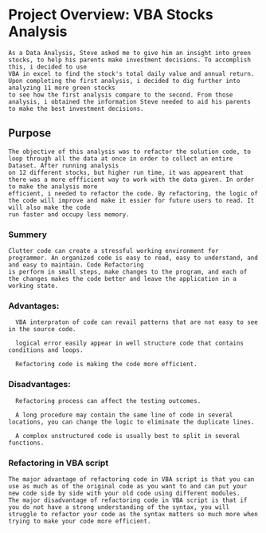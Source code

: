 # Project Overview: VBA Stocks Analysis

    As a Data Analysis, Steve asked me to give him an insight into green stocks, to help his parents make investment decisions. To accomplish this, i decided to use 
    VBA in excel to find the stock's total daily value and annual return. Upon completing the first analysis, i decided to dig further into analyzing 11 more green stocks
    to see how the first analysis compare to the second. From those analysis, i obtained the information Steve needed to aid his parents to make the best investment decisions.
 
## Purpose
    
    The objective of this analysis was to refactor the solution code, to loop through all the data at once in order to collect an entire Dataset. After running analysis
    on 12 different stocks, but higher run time, it was appearent that there was a more effficient way to work with the data given. In order to make the analysis more 
    efficient, i needed to refactor the code. By refactoring, the logic of the code will improve and make it essier for future users to read. It will also make the code 
    run faster and occupy less memory.
    
### Summery
    
    Clutter code can create a stressful working environment for programmer. An organized code is easy to read, easy to understand, and and easy to maintain. Code Refactoring
    is perform in small steps, make changes to the program, and each of the changes makes the code better and leave the application in a working state.
    
### Advantages:
      VBA interpraton of code can revail patterns that are not easy to see in the source code.
      
      logical error easily appear in well structure code that contains conditions and loops.
      
      Refactoring code is making the code more efficient.      
      
      
### Disadvantages:
      
      Refactoring process can affect the testing outcomes.  
      
      A long procedure may contain the same line of code in several locations, you can change the logic to eliminate the duplicate lines.
      
      A complex unstructured code is usually best to split in several functions.
      
### Refactoring in VBA script

    The major advantage of refactoring code in VBA script is that you can use as much as of the original code as you want to and can put your new code side by side with your old code using different modules.
    The major disadvantage of refactoring code in VBA script is that if you do not have a strong understanding of the syntax, you will struggle to refactor your code as the syntax matters so much more when trying to make your code more efficient.
